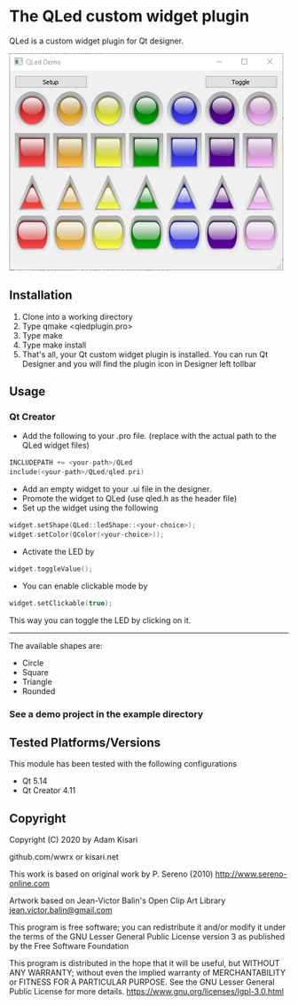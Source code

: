 # The QLed custom widget plugin
QLed is a custom widget plugin for Qt designer.

![QLed example Screenshot](https://github.com/wwrx/QLed/raw/master/example/screenshot.png)

## Installation
1. Clone into a working directory
2. Type qmake <qledplugin.pro>
3. Type make
4. Type make install
5. That's all, your Qt custom widget plugin is installed. You can run Qt Designer
   and you will find the plugin icon in Designer left tollbar


## Usage
### Qt Creator
* Add the following to your .pro file.
(replace <your-path> with the actual path to the QLed widget files)
```cpp
INCLUDEPATH += <your-path>/QLed
include(<your-path>/QLed/qled.pri)
```
* Add an empty widget to your .ui file in the designer.
* Promote the widget to QLed (use qled.h as the header file)
* Set up the widget using the following
```cpp
widget.setShape(QLed::ledShape::<your-choice>);
widget.setColor(QColor(<your-choice>));
```
* Activate the LED by
```cpp
widget.toggleValue();
```
* You can enable clickable mode by
```cpp
widget.setClickable(true);
```
This way you can toggle the LED by clicking on it.

------------------------------------------------------------------------------
The available shapes are:
* Circle
* Square
* Triangle
* Rounded

### See a demo project in the example directory

## Tested Platforms/Versions
This module has been tested with the following configurations
* Qt 5.14
* Qt Creator 4.11


## Copyright
Copyright (C) 2020 by Adam Kisari

github.com/wwrx   or   kisari.net
 
This work is based on original work by P. Sereno (2010)
http://www.sereno-online.com

Artwork based on Jean-Victor Balin's Open Clip Art Library
jean.victor.balin@gmail.com

This program is free software; you can redistribute it and/or modify
it under the terms of the GNU Lesser General Public License
version 3 as published by the Free Software Foundation
 
This program is distributed in the hope that it will be useful,
but WITHOUT ANY WARRANTY; without even the implied warranty of
MERCHANTABILITY or FITNESS FOR A PARTICULAR PURPOSE.  See the
GNU Lesser General Public License for more details.
https://www.gnu.org/licenses/lgpl-3.0.html


